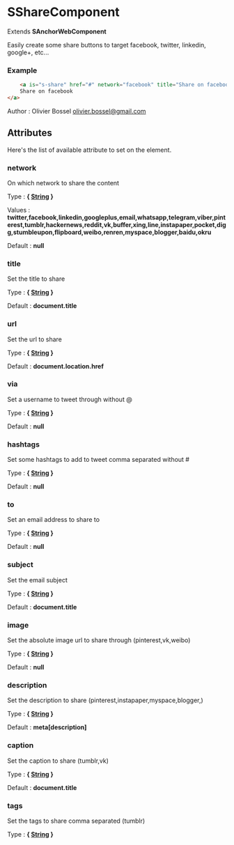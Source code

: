 # SShareComponent

Extends **SAnchorWebComponent**

Easily create some share buttons to target facebook, twitter, linkedin, google+, etc...


### Example
```html
	<a is="s-share" href="#" network="facebook" title="Share on facebook">
	Share on facebook
</a>
```
Author : Olivier Bossel <olivier.bossel@gmail.com>




## Attributes

Here's the list of available attribute to set on the element.

### network

On which network to share the content

Type : **{ [String](https://developer.mozilla.org/fr/docs/Web/JavaScript/Reference/Objets_globaux/String) }**

Values : **twitter,facebook,linkedin,googleplus,email,whatsapp,telegram,viber,pinterest,tumblr,hackernews,reddit,vk,buffer,xing,line,instapaper,pocket,digg,stumbleupon,flipboard,weibo,renren,myspace,blogger,baidu,okru**

Default : **null**


### title

Set the title to share

Type : **{ [String](https://developer.mozilla.org/fr/docs/Web/JavaScript/Reference/Objets_globaux/String) }**

Default : **document.title**


### url

Set the url to share

Type : **{ [String](https://developer.mozilla.org/fr/docs/Web/JavaScript/Reference/Objets_globaux/String) }**

Default : **document.location.href**


### via

Set a username to tweet through without @

Type : **{ [String](https://developer.mozilla.org/fr/docs/Web/JavaScript/Reference/Objets_globaux/String) }**

Default : **null**


### hashtags

Set some hashtags to add to tweet comma separated without #

Type : **{ [String](https://developer.mozilla.org/fr/docs/Web/JavaScript/Reference/Objets_globaux/String) }**

Default : **null**


### to

Set an email address to share to

Type : **{ [String](https://developer.mozilla.org/fr/docs/Web/JavaScript/Reference/Objets_globaux/String) }**

Default : **null**


### subject

Set the email subject

Type : **{ [String](https://developer.mozilla.org/fr/docs/Web/JavaScript/Reference/Objets_globaux/String) }**

Default : **document.title**


### image

Set the absolute image url to share through (pinterest,vk,weibo)

Type : **{ [String](https://developer.mozilla.org/fr/docs/Web/JavaScript/Reference/Objets_globaux/String) }**

Default : **null**


### description

Set the description to share (pinterest,instapaper,myspace,blogger,)

Type : **{ [String](https://developer.mozilla.org/fr/docs/Web/JavaScript/Reference/Objets_globaux/String) }**

Default : **meta[description]**


### caption

Set the caption to share (tumblr,vk)

Type : **{ [String](https://developer.mozilla.org/fr/docs/Web/JavaScript/Reference/Objets_globaux/String) }**

Default : **document.title**


### tags

Set the tags to share comma separated (tumblr)

Type : **{ [String](https://developer.mozilla.org/fr/docs/Web/JavaScript/Reference/Objets_globaux/String) }**